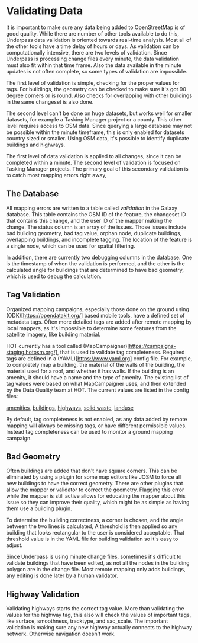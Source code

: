 # Validating Data

It is important to make sure any data being added to OpenStreetMap is
of good quality. While there are number of other tools available to do
this, Underpass data validation is oriented towards real-time
analysis. Most all of the other tools have a time delay of hours or
days. As validation can be computationally intensive, there are two
levels of validation. Since Underpass is processing change files every
minute, the data validation must also fit within that time frame. Also
the data available in the minute updates is not often complete, so
some types of validation are impossible.

The first level of validation is simple, checking for the proper
values for tags. For buildings, the geometry can be checked to make
sure it's got 90 degree corners or is round. Also checks for
overlapping with other buildings in the same changeset is also
done.

The second level can't be done on huge datasets, but works well for
smaller datasets, for example a Tasking Manager project or a
county. This other level requires access to OSM data. Since querying a
large database may not be possible within the minute timeframe, this
is only enabled for datasets country sized or smaller. Using OSM data,
it's possible to identify duplicate buildings and highways.

The first level of data validation is applied to all changes, since it
can be completed within a minute. The second level of validation is
focused on Tasking Manager projects. The primary goal of this
secondary validation is to catch most mapping errors right away,

## The Database

All mapping errors are written to a table called *validation* in the
Galaxy database. This table contains the OSM ID of the feature, the
changeset ID that contains this change, and the user ID of the mapper
making the change. The status column is an array of the issues. Those
issues include bad building geometry, bad tag value, orphan node,
duplicate buildings, overlapping buildings, and incomplete
tagging. The location of the feature is a single node, which can be
used for spatial filtering.

In addition, there are currently two debugging columns in the
database. One is the timestamp of when the validation is performed,
and the other is the calculated angle for buildings that are
determined to have bad geometry, which is used to debug the calculation.

## Tag Validation

Organized mapping campaigns, especially those done on the ground using
(ODK)[https://opendatakit.org/] based mobile tools, have a defined set
of metadata tags. Often more detailed tags are added after remote
mapping by local mappers, as it's impossible to determine some
features from the satellite imagery, like building material.

HOT currently has a tool called
(MapCampaigner)[https://campaigns-staging.hotosm.org/], that is used
to validate tag completeness. Required tags are defined in a
(YAML)[https://www.yaml.org] config file. For example, to completely
map a building, the material of the walls of the building, the
material used for a roof, and whether it has walls. If the building is
an amenity, it should have a name and the type of amenity. The
existing list of tag values were based on what MapCampaigner uses, and
then extended by the Data Quality team at HOT. The current values are
listed in the config files:

[amenities](https://github.com/hotosm/underpass/blob/master/validate/amenity.yaml),
 [buildings](https://github.com/hotosm/underpass/blob/master/validate/building.yaml),
 [highways](https://github.com/hotosm/underpass/blob/master/validate/highway.yaml),
 [solid waste](https://github.com/hotosm/underpass/blob/master/validate/wastepoints.yaml),
 [landuse](https://github.com/hotosm/underpass/blob/master/validate/landuse.yaml)

By default, tag completeness is not enabled, as any data added by
remote mapping will always be missing tags, or have different
permissible values. Instead tag completeness can be used to monitor a
ground mapping campaign.

## Bad Geometry

Often buildings are added that don't have square corners. This can be
eliminated by using a plugin for some map editors like JOSM to force
all new buildings to have the correct geometry. There are other
plugins that allow the mapper or validator to correct the
geometry. Flagging this error while the mapper is still active allows
for educating the mapper about this issue so they can improve their
quality, which might be as simple as having them use a building
plugin.

To determine the building correctness, a corner is chosen, and the
angle between the two lines is calculated, A threshold is then applied
so any building that looks rectangular to the user is considered
acceptable. That threshold value is in the YAML file for building
validation so it's easy to adjust.

Since Underpass is using minute change files, sometimes it's difficult
to validate buildings that have been edited, as not all the nodes in
the building polygon are in the change file. Most remote mapping only
adds buildings, any editing is done later by a human validator.

## Highway Validation

Validating highways starts the correct tag value. More than validating
the values for the highway tag, this also will check the values of
important tags, like surface, smoothness, tracktype, and
sac_scale. The important validation is making sure any new highway
actually connects to the highway network. Otherwise navigation doesn't
work.
